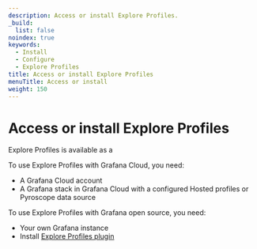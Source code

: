 ```yaml
---
description: Access or install Explore Profiles.
_build:
  list: false
noindex: true
keywords:
  - Install
  - Configure
  - Explore Profiles
title: Access or install Explore Profiles
menuTitle: Access or install
weight: 150
---
```


# Access or install Explore Profiles

Explore Profiles is available as a

To use Explore Profiles with Grafana Cloud, you need:

* A Grafana Cloud account
* A Grafana stack in Grafana Cloud with a configured Hosted profiles or Pyroscope data source

To use Explore Profiles with Grafana open source, you need:

* Your own Grafana instance
* Install [Explore Profiles plugin](https://grafana.com/grafana/plugins/grafana-pyroscope-app/)

